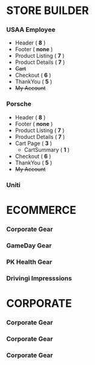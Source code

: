 # STORE BUILDER

### USAA Employee

- Header ( **8** )
- Footer ( **none** )
- Product Listing ( **7** )
- Product Details ( **7** )
- ~~Cart~~
- Checkout ( **6** )
- ThankYou ( **5** )
- ~~My Account~~

### Porsche

- Header ( **8** )
- Footer ( **none** )
- Product Listing ( **7** )
- Product Details ( **7** )
- Cart Page ( **3** )
  - CartSummary ( **1** )
- Checkout ( **6** )
- ThankYou ( **5** )
- ~~My Account~~

### Uniti

# ECOMMERCE

### Corporate Gear

### GameDay Gear

### PK Health Gear

### Drivingi Impresssions

# CORPORATE

### Corporate Gear

### Corporate Gear

### Corporate Gear
